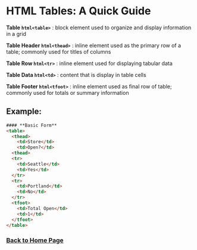 # HTML Tables: A Quick Guide

**Table ```html<table>```**
: block element used to organize and display information in a grid

**Table Header ```html<thead>```**
: inline element used as the primary row of a table; commonly used for titles of columns

**Table Row ```html<tr>```**
: inline element used for displaying tabular data

**Table Data ```html<td>```**
: content that is display in table cells

**Table Footer ```html<tfoot>```**
: inline element used as final row of table; commonly used for totals or summary information

## **Example:**

```html
#### **Basic Form**
<table>
  <thead>
    <td>Store</td>
    <td>Open?</td>
  <thead>
  <tr>
    <td>Seattle</td>
    <td>Yes</td>
  </tr>
  <tr>
    <td>Portland</td>
    <td>No</td>
  </tr>
  <tfoot>
    <td>Total Open</td>
    <td>1</td>
  </tfoot>  
</table>
```

### [Back to Home Page](/README.md)

